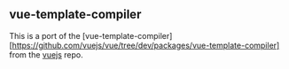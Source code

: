 ## vue-template-compiler

This is a port of the [vue-template-compiler][https://github.com/vuejs/vue/tree/dev/packages/vue-template-compiler] from the [vuejs](https://github.com/vuejs/vue)    repo.


